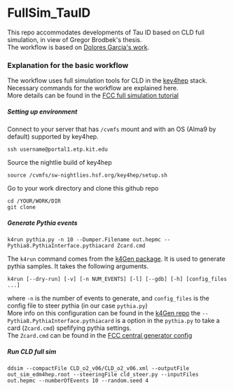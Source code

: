 # FullSim_TauID
This repo accommodates developments of Tau ID based on CLD full simulation, in view of Gregor Brodbek's thesis. \
The workflow is based on [Dolores Garcia's work](https://github.com/doloresgarcia/PID_GNN).  

### Explanation for the basic workflow
The workflow uses full simulation tools for CLD in the [key4hep](https://key4hep.github.io/key4hep-doc/) stack. Necessary commands for the workflow are explained here.\
More details can be found in the [FCC full simulation tutorial](https://hep-fcc.github.io/fcc-tutorials/master/full-detector-simulations/README.html)
##### Setting up environment
Connect to your server that has `/cvmfs` mount and with an OS (Alma9 by default) supported by key4hep.
```
ssh username@portal1.etp.kit.edu
```
Source the nightlie build of key4hep
```
source /cvmfs/sw-nightlies.hsf.org/key4hep/setup.sh
```
Go to your work directory and clone this github repo
```
cd /YOUR/WORK/DIR
git clone
```
##### Generate Pythia events
```
k4run pythia.py -n 10 --Dumper.Filename out.hepmc --Pythia8.PythiaInterface.pythiacard Zcard.cmd 
```
The `k4run` command comes from the [k4Gen package](https://github.com/HEP-FCC/k4Gen). It is used to generate pythia samples. It takes the following arguments.
```
k4run [--dry-run] [-v] [-n NUM_EVENTS] [-l] [--gdb] [-h] [config_files ...]
```
where `-n` is the number of events to generate, and `config_files` is the config file to steer pythia (in our case `pythia.py`)\
More info on this configuration can be found in the [k4Gen repo](https://github.com/HEP-FCC/k4Gen/blob/main/k4Gen/options/pythia.py)
the `--Pythia8.PythiaInterface.pythiacard` is a option in the `pythia.py` to take a card (`Zcard.cmd`) spefifying pythia settings.\
The `Zcard.cmd` can be found in the [FCC central generator config](https://github.com/HEP-FCC/FCC-config/blob/winter2023/FCCee/Generator/Pythia8/p8_ee_Ztautau_ecm91.cmd)

##### Run CLD full sim
```
ddsim --compactFile CLD_o2_v06/CLD_o2_v06.xml --outputFile out_sim_edm4hep.root --steeringFile cld_steer.py --inputFiles out.hepmc --numberOfEvents 10 --random.seed 4
```
